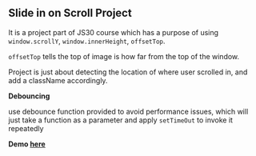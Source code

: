 ## Slide in on Scroll Project

It is a project part of JS30 course which has a purpose of using ``window.scrollY``, ``window.innerHeight``, ``offsetTop``.

``offsetTop`` tells the top of image is how far from the top of the window.

Project is just about detecting the location of where user scrolled in, and add a className accordingly.

**Debouncing**  

use debounce function provided to avoid performance issues, which will just take a function as a parameter and apply ``setTimeOut`` to invoke it repeatedly

**Demo [here](https://bilgedemirkaya.github.io/JS-30/13%20Slide%20in%20on%20Scroll/index.html)**